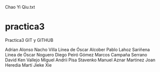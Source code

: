 Chao Yi Qiu.txt
# practica3
Practica3 GIT y GITHUB

Adrian Alonso
Nacho Villa
Línea de Óscar Alcober
Pablo Lahoz Sariñena
Linea de Óscar Noguero
Diego Peiró Gómez
Marcos Campaña Serrano
David Ken Vallejo Miguel
Andrii Pisa Stavenko
Manuel Aznar Martinez
Joan Heredia Martí
Jieke Xie
